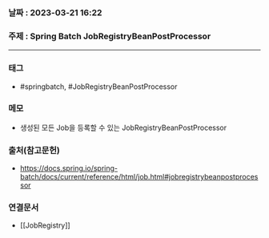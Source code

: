 ### 날짜 : 2023-03-21 16:22
### 주제 : Spring Batch JobRegistryBeanPostProcessor
---
### 태그
* #springbatch, #JobRegistryBeanPostProcessor

### 메모
* 생성된 모든 Job을 등록할 수 있는 JobRegistryBeanPostProcessor

### 출처(참고문헌)
-  https://docs.spring.io/spring-batch/docs/current/reference/html/job.html#jobregistrybeanpostprocessor

### 연결문서
- [[JobRegistry]]